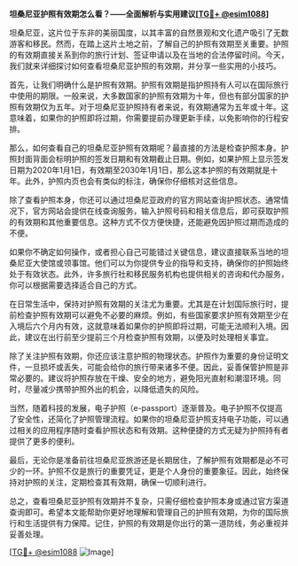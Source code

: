 **坦桑尼亚护照有效期怎么看？——全面解析与实用建议[[TG💪+ @esim1088](https://t.me/s/esim1088)]**

坦桑尼亚，这片位于东非的美丽国度，以其丰富的自然景观和文化遗产吸引了无数游客和移民。然而，在踏上这片土地之前，了解自己的护照有效期至关重要。护照的有效期直接关系到你的旅行计划、签证申请以及在当地的合法停留时间。今天，我们就来详细探讨如何查看坦桑尼亚护照的有效期，并分享一些实用的小技巧。

首先，让我们明确什么是护照有效期。护照有效期是指护照持有人可以在国际旅行中使用的期限。一般来说，大多数国家的护照有效期为十年，但也有部分国家的护照有效期仅为五年。对于坦桑尼亚护照持有者来说，有效期通常为五年或十年。这意味着，如果你的护照即将过期，你需要提前办理更新手续，以免影响你的行程安排。

那么，如何查看自己的坦桑尼亚护照有效期呢？最直接的方法是检查护照本身。护照封面背面会标明护照的签发日期和有效期截止日期。例如，如果护照上显示签发日期为2020年1月1日，有效期至2030年1月1日，那么这本护照的有效期就是十年。此外，护照内页也会有类似的标注，确保你仔细核对这些信息。

除了查看护照本身，你还可以通过坦桑尼亚政府的官方网站查询护照状态。通常情况下，官方网站会提供在线查询服务，输入护照号码和相关信息后，即可获取护照的有效期和其他重要信息。这种方式不仅方便快捷，还能避免因护照过期而造成的不便。

如果你不确定如何操作，或者担心自己可能错过关键信息，建议直接联系当地的坦桑尼亚大使馆或领事馆。他们可以为你提供专业的指导和支持，确保你的护照始终处于有效状态。此外，许多旅行社和移民服务机构也提供相关的咨询和代办服务，你可以根据需要选择适合自己的方式。

在日常生活中，保持对护照有效期的关注尤为重要。尤其是在计划国际旅行时，提前检查护照有效期可以避免不必要的麻烦。例如，有些国家要求护照有效期至少在入境后六个月内有效，这就意味着如果你的护照即将过期，可能无法顺利入境。因此，建议在出行前至少提前三个月检查护照有效期，以便及时处理相关事宜。

除了关注护照有效期，你还应该注意护照的物理状态。护照作为重要的身份证明文件，一旦损坏或丢失，可能会给你的旅行带来诸多不便。因此，妥善保管护照是非常必要的。建议将护照存放在干燥、安全的地方，避免阳光直射和潮湿环境。同时，尽量减少携带护照外出的机会，以降低遗失的风险。

当然，随着科技的发展，电子护照（e-passport）逐渐普及。电子护照不仅提高了安全性，还简化了护照管理流程。如果你的坦桑尼亚护照支持电子功能，可以通过相关的应用程序随时查看护照状态和有效期。这种便捷的方式无疑为护照持有者提供了更多的便利。

最后，无论你是准备前往坦桑尼亚旅游还是长期居住，了解护照有效期都是必不可少的一环。护照不仅是旅行的重要凭证，更是个人身份的重要象征。因此，始终保持对护照的关注，定期检查其有效期，确保一切顺利进行。

总之，查看坦桑尼亚护照有效期并不复杂，只需仔细检查护照本身或通过官方渠道查询即可。希望本文能帮助你更好地理解和管理自己的护照有效期，为你的国际旅行和生活提供有力保障。记住，护照的有效期是你出行的第一道防线，务必重视并妥善处理。

[[TG💪+ @esim1088](https://t.me/s/esim1088) ![Image](https://i.postimg.cc/4NQfJmqS/Snipaste-2025-05-13-00-14-12.png)]